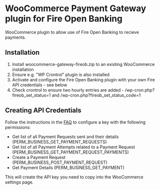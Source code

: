 # WooCommerce Payment Gateway plugin for Fire Open Banking
WooCommerce plugin to allow use of Fire Open Banking to recieve payments.


## Installation
1. Install woocommerce-gateway-fireob.zip to an existing WooCommerce installation
2. Ensure e.g. "WP Crontrol" plugin is also installed
3. Activate and configure the Fire Open Banking plugin with your own Fire API credentials - see below
4. Check crontrol to ensure two hourly entries are added - /wp-cron.php?fireob_set_status=1 and /wp-cron.php?fireob_set_status_code=1

## Creating API Credentials
Follow the instructions in the [FAQ](https://www.fire.com/business-account-faqs/#toggle-id-39) to configure a key with the following permissions:

- Get list of all Payment Requests sent and their details (PERM_BUSINESS_GET_PAYMENT_REQUESTS)
- Get list of all Payment Attempts related to a Payment Request (PERM_BUSINESS_GET_PAYMENT_REQUEST_PAYMENTS)
- Create a Payment Request (PERM_BUSINESS_POST_PAYMENT_REQUEST)
- Get Payment Details (PERM_BUSINESS_GET_PAYMENT)

This will create the API key you need to copy into the WooCommerce settings page. 
